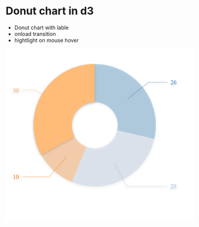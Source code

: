 # Donut chart in d3

* Donut chart with lable
* onload transition
* hightlight on mouse hover



![alt text](https://github.com/Maryam0187/Pie-d3/blob/master/pie.png)
